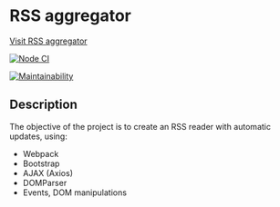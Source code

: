 # RSS aggregator
[Visit RSS aggregator](https://rss-aggregator-chi.now.sh/)

[![Node CI](https://github.com/snetalena/frontend-project-lvl3/workflows/Node%20CI/badge.svg)](https://github.com/snetalena/frontend-project-lvl3/actions) 

[![Maintainability](https://api.codeclimate.com/v1/badges/04a0e1932d876f4b2a9c/maintainability)](https://codeclimate.com/github/snetalena/frontend-project-lvl3/maintainability)

## Description
The objective of the project is to create an RSS reader with automatic updates, using:

* Webpack
* Bootstrap
* AJAX (Axios)
* DOMParser
* Events, DOM manipulations